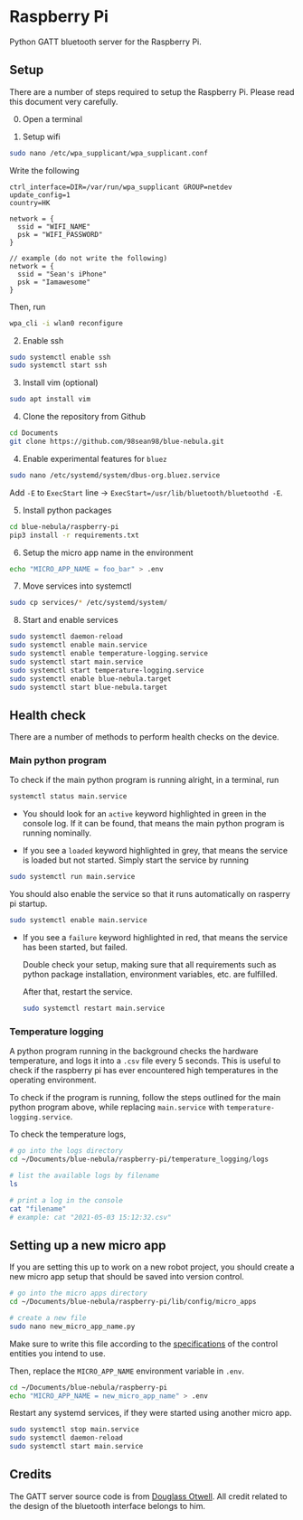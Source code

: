 # Raspberry Pi

Python GATT bluetooth server for the Raspberry Pi.

## Setup
There are a number of steps required to setup the Raspberry Pi. Please read this document very carefully.

0. Open a terminal

1. Setup wifi
```sh
sudo nano /etc/wpa_supplicant/wpa_supplicant.conf
```

  Write the following
  ```text
  ctrl_interface=DIR=/var/run/wpa_supplicant GROUP=netdev
  update_config=1
  country=HK

  network = {
  	ssid = "WIFI_NAME"
  	psk = "WIFI_PASSWORD"
  }

  // example (do not write the following)
  network = {
  	ssid = "Sean's iPhone"
  	psk = "Iamawesome"
  }
  ```

  Then, run
  ```sh
  wpa_cli -i wlan0 reconfigure
  ```

2. Enable ssh
```sh
sudo systemctl enable ssh
sudo systemctl start ssh
```

3. Install vim (optional)
```sh
sudo apt install vim
```

4. Clone the repository from Github
```sh
cd Documents
git clone https://github.com/98sean98/blue-nebula.git
```

4. Enable experimental features for `bluez`
```sh
sudo nano /etc/systemd/system/dbus-org.bluez.service
```

  Add `-E` to `ExecStart` line -> `ExecStart=/usr/lib/bluetooth/bluetoothd -E`.

5. Install python packages
```sh
cd blue-nebula/raspberry-pi
pip3 install -r requirements.txt
```

6. Setup the micro app name in the environment
```sh
echo "MICRO_APP_NAME = foo_bar" > .env
```

7. Move services into systemctl
```sh
sudo cp services/* /etc/systemd/system/
```

8. Start and enable services
```sh
sudo systemctl daemon-reload
sudo systemctl enable main.service
sudo systemctl enable temperature-logging.service
sudo systemctl start main.service
sudo systemctl start temperature-logging.service
sudo systemctl enable blue-nebula.target
sudo systemctl start blue-nebula.target
```

## Health check
There are a number of methods to perform health checks on the device.

### Main python program
To check if the main python program is running alright, in a terminal, run
```sh
systemctl status main.service
```
- You should look for an `active` keyword highlighted in green in the console log. If it can be found, that means the main python program is running nominally.

- If you see a `loaded` keyword highlighted in grey, that means the service is loaded but not started. Simply start the service by running
```sh
sudo systemctl run main.service
```
You should also enable the service so that it runs automatically on rasperry pi startup.
```sh
sudo systemctl enable main.service
```

- If you see a `failure` keyword highlighted in red, that means the service has been started, but failed.

  Double check your setup, making sure that all requirements such as python package installation, environment variables, etc. are fulfilled.

  After that, restart the service.
  ```sh
  sudo systemctl restart main.service
  ```

### Temperature logging
A python program running in the background checks the hardware temperature, and logs it into a `.csv` file every 5 seconds. This is useful to check if the raspberry pi has ever encountered high temperatures in the operating environment.

To check if the program is running, follow the steps outlined for the main python program above, while replacing `main.service` with `temperature-logging.service`.

To check the temperature logs,
```sh
# go into the logs directory
cd ~/Documents/blue-nebula/raspberry-pi/temperature_logging/logs

# list the available logs by filename
ls

# print a log in the console
cat "filename"
# example: cat "2021-05-03 15:12:32.csv"
```

## Setting up a new micro app
If you are setting this up to work on a new robot project, you should create a new micro app setup that should be saved into version control.

```sh
# go into the micro apps directory
cd ~/Documents/blue-nebula/raspberry-pi/lib/config/micro_apps

# create a new file
sudo nano new_micro_app_name.py
```

Make sure to write this file according to the [specifications](lib/control_entities) of the control entities you intend to use.

Then, replace the `MICRO_APP_NAME` environment variable in `.env`.
```sh
cd ~/Documents/blue-nebula/raspberry-pi
echo "MICRO_APP_NAME = new_micro_app_name" > .env
```

Restart any systemd services, if they were started using another micro app.
```sh
sudo systemctl stop main.service
sudo systemctl daemon-reload
sudo systemctl start main.service
```

## Credits
The GATT server source code is from [Douglass Otwell](https://github.com/douglas6/cputemp). All credit related to the design of the bluetooth interface belongs to him.
